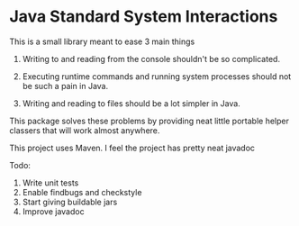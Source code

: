 # Java Standard System Interactions

This is a small library meant to ease 3 main things

1. Writing to and reading from the console shouldn't be so complicated.

2. Executing runtime commands and running system processes should not be such a pain in Java.

3. Writing and reading to files should be a lot simpler in Java.

This package solves these problems by providing neat little portable helper classers that will work almost anywhere. 

This project uses Maven. I feel the project has pretty neat javadoc

Todo:
1. Write unit tests
2. Enable findbugs and checkstyle
3. Start giving buildable jars
3. Improve javadoc
